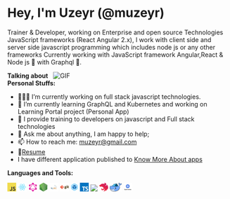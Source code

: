 # Hey, I'm Uzeyr (@muzeyr)


 Trainer & Developer, working on Enterprise and open source Technologies JavaScript frameworks (React Angular 2.x), I work with client side and server side javascript programming which includes node js or any other frameworks Currently working with JavaScript framework Angular,React & Node js 🚀 with Graphql 🎉.


  <img align="right" alt="GIF" width="400" src="https://github.com/muzeyr/muzeyr/portflio.gif" />

  
**Talking about Personal Stuffs:**

- 👨🏽‍💻 I’m currently working on full stack javascript technologies. 
- 🌱 I’m currently learning GraphQL and Kubernetes and working on Learning Portal project (Personal App)
- 🤔 I provide training to developers on javascript and Full stack technologies
- 💬 Ask me about anything, I am happy to help;  
- 📫 How to reach me: muzeyr@gmail.com
- 📝[Resume](https://uzeyrozcan.pw)
- I have different application published to [Know More About apps](https://uzeyrozcan.pw)


**Languages and Tools:**

<code><img height="20" src="https://raw.githubusercontent.com/github/explore/80688e429a7d4ef2fca1e82350fe8e3517d3494d/topics/javascript/javascript.png"></code>
<code><img height="20" src="https://raw.githubusercontent.com/github/explore/80688e429a7d4ef2fca1e82350fe8e3517d3494d/topics/react/react.png"></code>
<code><img height="20" src="https://raw.githubusercontent.com/github/explore/5c058a388828bb5fde0bcafd4bc867b5bb3f26f3/topics/graphql/graphql.png"></code>
<code><img height="20" src="https://raw.githubusercontent.com/github/explore/80688e429a7d4ef2fca1e82350fe8e3517d3494d/topics/nodejs/nodejs.png"></code>
<code><img height="20" src="https://raw.githubusercontent.com/github/explore/80688e429a7d4ef2fca1e82350fe8e3517d3494d/topics/mysql/mysql.png"></code>
<code><img height="20" src="https://raw.githubusercontent.com/github/explore/80688e429a7d4ef2fca1e82350fe8e3517d3494d/topics/git/git.png"></code>
<code><img height="20" src="https://github.com/muzeyr/muzeyr/blob/main/webpack.png"></code>
<code><img height="20" src="https://github.com/muzeyr/muzeyr/blob/main/typescript.png"></code>
<code><img height="20" src="https://github.com/muzeyr/muzeyr/blob/main/angular.png"></code>
<code><img height="20" src="https://github.com/muzeyr/muzeyr/blob/main/nestjs.png"></code>
<code><img height="20" src="https://github.com/muzeyr/muzeyr/blob/main/docker.png"></code>
<code><img height="20" src="https://github.com/muzeyr/muzeyr/blob/main/k8s.png"></code>

            

